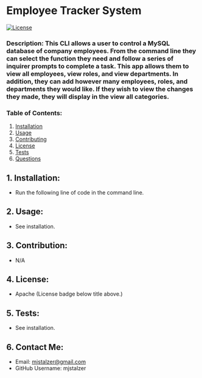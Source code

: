 # Employee Tracker System
  [![License](https://img.shields.io/badge/License-Apache%202.0-blue.svg)](https://opensource.org/licenses/Apache-2.0)
  
  ### Description: This CLI allows a user to control a MySQL database of company employees. From the command line they can select the function they need and follow a series of inquirer prompts to complete a task. This app allows them to view all employees, view roles, and view departments. In addition, they can add however many employees, roles, and departments they would like. If they wish to view the changes they made, they will display in the view all categories. 
  
  ### Table of Contents: 
  1. [Installation](#1.-installation:)  
  2. [Usage](#2.-usage:)  
  3. [Contributing](#3.-contribution) 
  4. [License](#4.-license)   
  5. [Tests](#5.-tests)  
  6. [Questions](#6.-contact-me)   

  ## 1. Installation:
  * Run the following line of code in the command line.
  ## 2. Usage:
  * See installation.
  ## 3. Contribution:
  * N/A
  ## 4. License:
  * Apache (License badge below title above.)
  ## 5. Tests:
  * See installation. 
  ## 6. Contact Me:
  * Email: mjstalzer@gmail.com
  * GitHub Username: mjstalzer
    
